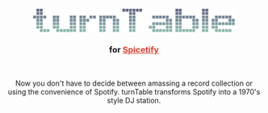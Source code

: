 <div id="top"></div>

<!-- PROJECT LOGO -->
<br />
<div align="center">
  <a href="https://github.com/terminalPoltergeist/dotfiles">
    <img src="/assets/header.png" alt="Logo" width="400">
  </a>
  <h3 align="center">for <a href="https://github.com/spicetify" target="_blank" style="color: #E33D2D">Spicetify</a></h3> 
  <br/>
  <p align="center">Now you don't have to decide between amassing a record collection or using the convenience of Spotify. turnTable transforms Spotify into a 1970's style DJ station.</p>
</div>
